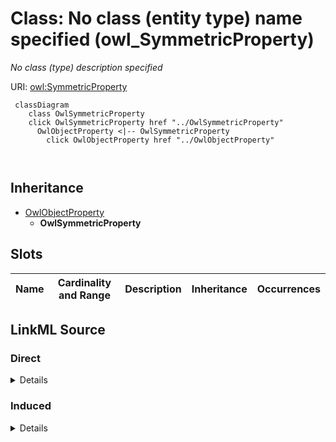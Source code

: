 

# Class: No class (entity type) name specified (owl_SymmetricProperty)


_No class (type) description specified_







URI: [owl:SymmetricProperty](http://www.w3.org/2002/07/owl#SymmetricProperty)






```mermaid
 classDiagram
    class OwlSymmetricProperty
    click OwlSymmetricProperty href "../OwlSymmetricProperty"
      OwlObjectProperty <|-- OwlSymmetricProperty
        click OwlObjectProperty href "../OwlObjectProperty"
      
      
```





## Inheritance
* [OwlObjectProperty](../classes/OwlObjectProperty.md)
    * **OwlSymmetricProperty**



## Slots

| Name | Cardinality and Range | Description | Inheritance | Occurrences |
| ---  | --- | --- | --- | --- |














## LinkML Source

<!-- TODO: investigate https://stackoverflow.com/questions/37606292/how-to-create-tabbed-code-blocks-in-mkdocs-or-sphinx -->

### Direct

<details>

```yaml
name: owl_SymmetricProperty
conforms_to: No schema conformance document specified
description: No class (type) description specified
title: No class (entity type) name specified
from_schema: sawgraph-kg
rank: 1000
is_a: owl_ObjectProperty
class_uri: owl:SymmetricProperty

```
</details>

### Induced

<details>

```yaml
name: owl_SymmetricProperty
conforms_to: No schema conformance document specified
description: No class (type) description specified
title: No class (entity type) name specified
from_schema: sawgraph-kg
rank: 1000
is_a: owl_ObjectProperty
class_uri: owl:SymmetricProperty

```
</details>